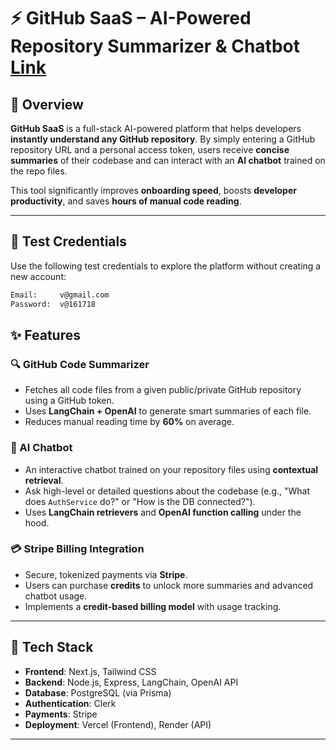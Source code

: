 

# ⚡ GitHub SaaS – AI-Powered Repository Summarizer & Chatbot [Link](https://saas-55ui.vercel.app/)



## 🚀 Overview   

**GitHub SaaS** is a full-stack AI-powered platform that helps developers **instantly understand any GitHub repository**. By simply entering a GitHub repository URL and a personal access token, users receive **concise summaries** of their codebase and can interact with an **AI chatbot** trained on the repo files.

This tool significantly improves **onboarding speed**, boosts **developer productivity**, and saves **hours of manual code reading**.

---
## 🧪 Test Credentials

Use the following test credentials to explore the platform without creating a new account:

```bash
Email:     v@gmail.com
Password:  v@161718
```
## ✨ Features

### 🔍 GitHub Code Summarizer
- Fetches all code files from a given public/private GitHub repository using a GitHub token.
- Uses **LangChain + OpenAI** to generate smart summaries of each file.
- Reduces manual reading time by **60%** on average.

### 🤖 AI Chatbot
- An interactive chatbot trained on your repository files using **contextual retrieval**.
- Ask high-level or detailed questions about the codebase (e.g., "What does `AuthService` do?" or "How is the DB connected?").
- Uses **LangChain retrievers** and **OpenAI function calling** under the hood.

### 💳 Stripe Billing Integration
- Secure, tokenized payments via **Stripe**.
- Users can purchase **credits** to unlock more summaries and advanced chatbot usage.
- Implements a **credit-based billing model** with usage tracking.

---

## 🔧 Tech Stack

- **Frontend**: Next.js, Tailwind CSS
- **Backend**: Node.js, Express, LangChain, OpenAI API
- **Database**: PostgreSQL (via Prisma)
- **Authentication**: Clerk
- **Payments**: Stripe
- **Deployment**: Vercel (Frontend), Render (API)

---


